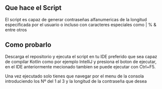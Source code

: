 ## Que hace el Script

El script es capaz de generar contraseñas alfanumericas de la longitud especificada por el usuario o incluso con caracteres especiales como | % & entre otros

## Como probarlo 

Descarga el repositorio y ejecuta el script en tu IDE preferido que sea capaz de compilar Kotlin como por ejemplo IntelliJ y presiona el boton de ejecutar, en el IDE anteriormente mecionado tambien se puede ejecutar con Ctrl+F5.

Una vez ejecutado solo tienes que navegar por el menu de la consola introduciendo los Nº del 1 al 3 y la longitud de la contraseña que desea